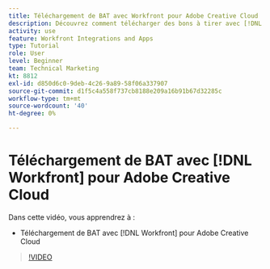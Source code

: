 ```yaml
---
title: Téléchargement de BAT avec Workfront pour Adobe Creative Cloud
description: Découvrez comment télécharger des bons à tirer avec [!DNL Workfront] pour Adobe Creative Cloud
activity: use
feature: Workfront Integrations and Apps
type: Tutorial
role: User
level: Beginner
team: Technical Marketing
kt: 8812
exl-id: d850d6c0-9deb-4c26-9a89-58f06a337907
source-git-commit: d1f5c4a558f737cb8188e209a16b91b67d32285c
workflow-type: tm+mt
source-wordcount: '40'
ht-degree: 0%

---
```


# Téléchargement de BAT avec [!DNL Workfront] pour Adobe Creative Cloud

Dans cette vidéo, vous apprendrez à :

* Téléchargement de BAT avec [!DNL Workfront] pour Adobe Creative Cloud

>[!VIDEO](https://video.tv.adobe.com/v/335113/?quality=12)
